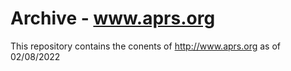 # Archive - www.aprs.org

This repository contains the conents of http://www.aprs.org as of 02/08/2022
